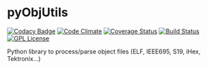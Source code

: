 pyObjUtils
==========

[![Codacy Badge](https://api.codacy.com/project/badge/grade/a19c06fc898f4f87b680694956302dab)](https://www.codacy.com/app/cpu12-gems/objutils)
[![Code Climate](https://codeclimate.com/github/christoph2/objutils/badges/gpa.svg)](https://codeclimate.com/github/christoph2/objutils)
[![Coverage Status](https://coveralls.io/repos/github/christoph2/objutils/badge.svg?branch=master)](https://coveralls.io/github/christoph2/objutils?branch=master)
[![Build Status](https://travis-ci.org/christoph2/objutils.svg)](https://travis-ci.org/christoph2/objutils)
[![GPL License](http://img.shields.io/badge/license-GPL-blue.svg)](http://opensource.org/licenses/GPL-2.0)

Python library to process/parse object files (ELF, IEEE695, S19, iHex, Tektronix...)


